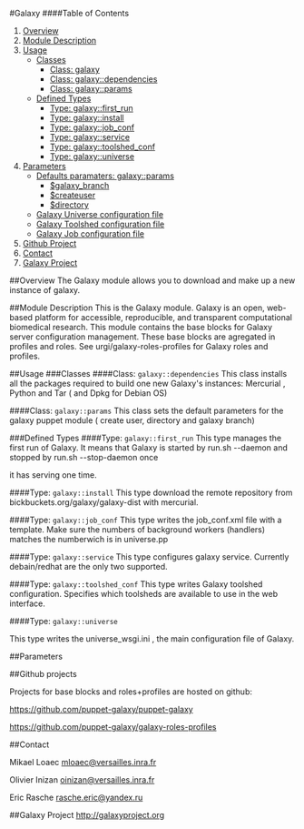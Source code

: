 #Galaxy
####Table of Contents
1. [Overview](#overview)
2. [Module Description](#module-description)
3. [Usage](#usage)
    * [Classes](#classes)
        * [Class: galaxy](#class-galaxy)
        * [Class: galaxy::dependencies](#class-galaxydependencies)
        * [Class: galaxy::params](#class-galaxyparams)
    * [Defined Types](#defined-types)
        * [Type: galaxy::first_run](#type-galaxyfirst_run)
        * [Type: galaxy::install](#type-galaxyinstall)
        * [Type: galaxy::job_conf](#type-galaxyjob_conf)
        * [Type: galaxy::service](#type-galaxyservice)
        * [Type: galaxy::toolshed_conf](#type-galaxytoolshed_conf)
        * [Type: galaxy::universe](#type-galaxyuniverse)
5. [Parameters](#parameters)
    * [Defaults paramaters: galaxy::params](#defaults-parameters)
       * [$galaxy_branch](#galaxy-branch)
       * [$createuser](#create-user)
       * [$directory](#directory)
    * [Galaxy Universe configuration file](#galaxy-universe)
    * [Galaxy Toolshed configuration file](#galaxy-toolshed)
    * [Galaxy Job configuration file](#galaxy-job)
6. [Github Project](#github-project)
7. [Contact](#contact)
8. [Galaxy Project](#galaxy-project)

##Overview
The Galaxy module allows you to download and make up a new instance of galaxy.

##Module Description
This is the Galaxy module. Galaxy is an open, web-based platform for accessible, reproducible, and transparent computational biomedical research.
This module contains the base blocks for Galaxy server configuration management. 
These base blocks are agregated in profiles and roles.
See urgi/galaxy-roles-profiles for Galaxy roles and profiles.

##Usage
###Classes
####Class: `galaxy::dependencies`
This class installs all the packages required to build one new Galaxy's instances: Mercurial , Python and Tar ( and Dpkg for Debian OS)

####Class: `galaxy::params`
This class sets the default parameters for the galaxy puppet module ( create user, directory and galaxy branch)

###Defined Types
####Type: `galaxy::first_run`
This type manages the first run of Galaxy. It means that Galaxy is started by run.sh --daemon and stopped by run.sh --stop-daemon once 

it has serving one time.

####Type: `galaxy::install`
This type download the remote repository from bickbuckets.org/galaxy/galaxy-dist with mercurial.

####Type: `galaxy::job_conf`
This type writes the job_conf.xml file with a template. Make sure the numbers of background workers (handlers) matches the numberwich is in universe.pp

####Type: `galaxy::service`
This type configures galaxy service. Currently debain/redhat are the only two supported.

####Type: `galaxy::toolshed_conf`
This type writes Galaxy toolshed configuration. Specifies which toolsheds are available to use in the web interface.

####Type: `galaxy::universe`

This type writes the universe_wsgi.ini , the main configuration file of Galaxy.

##Parameters

##Github projects

Projects for base blocks and roles+profiles are hosted on github:


https://github.com/puppet-galaxy/puppet-galaxy


https://github.com/puppet-galaxy/galaxy-roles-profiles


##Contact

Mikael Loaec   mloaec@versailles.inra.fr


Olivier Inizan oinizan@versailles.inra.fr


Eric Rasche    rasche.eric@yandex.ru

##Galaxy Project 
http://galaxyproject.org
